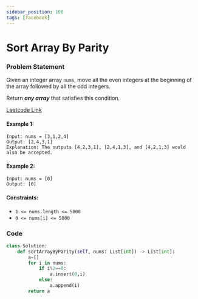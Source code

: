 ```yaml
---
sidebar_position: 160
tags: [facebook]
---
```


# Sort Array By Parity

### Problem Statement

Given an integer array `nums`, move all the even integers at the beginning of the array followed by all the odd integers.

Return **_any array_** that satisfies this condition.

[Leetcode Link](https://leetcode.com/problems/sort-array-by-parity)

#### Example 1:

```
Input: nums = [3,1,2,4]
Output: [2,4,3,1]
Explanation: The outputs [4,2,3,1], [2,4,1,3], and [4,2,1,3] would also be accepted.
```

#### Example 2:

```
Input: nums = [0]
Output: [0]
```

#### Constraints:

- `1 <= nums.length <= 5000`
- `0 <= nums[i] <= 5000`

### Code

```python title="Python"
class Solution:
    def sortArrayByParity(self, nums: List[int]) -> List[int]:
        a=[]
        for i in nums:
            if i%2==0:
                a.insert(0,i)
            else:
                a.append(i)
        return a

```
